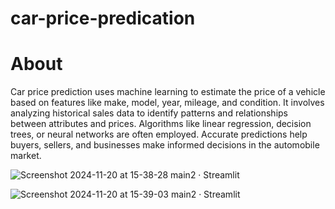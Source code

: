 # car-price-predication

# About
Car price prediction uses machine learning to estimate the price of a vehicle based on features like make, model, year, mileage, and condition. It involves analyzing historical sales data to identify patterns and relationships between attributes and prices. Algorithms like linear regression, decision trees, or neural networks are often employed. Accurate predictions help buyers, sellers, and businesses make informed decisions in the automobile market.

![Screenshot 2024-11-20 at 15-38-28 main2 · Streamlit](https://github.com/user-attachments/assets/2b9462b0-5311-445d-b33c-4e89fc87b0c6)

![Screenshot 2024-11-20 at 15-39-03 main2 · Streamlit](https://github.com/user-attachments/assets/07244551-6cb5-4ac5-95db-35fdaeae1a7c)
